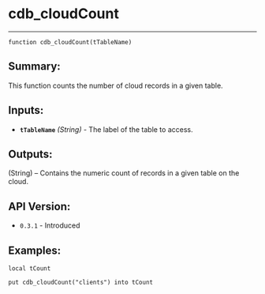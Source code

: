 # cdb_cloudCount
---
```
function cdb_cloudCount(tTableName)
```
## Summary:
This function counts the number of cloud records in a given table.

## Inputs:
* **`tTableName`** *(String)* - The label of the table to access.

## Outputs:
(String) – Contains the numeric count of records in a given table on the cloud.

## API Version:
* `0.3.1` - Introduced

## Examples:
```
local tCount

put cdb_cloudCount("clients") into tCount
```